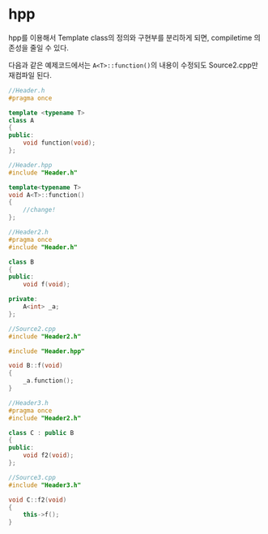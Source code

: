 # hpp
hpp를 이용해서 Template class의 정의와 구현부를 분리하게 되면, compiletime 의존성을 줄일 수 있다.

다음과 같은 예제코드에서는 `A<T>::function()`의 내용이 수정되도 Source2.cpp만 재컴파일 된다.

```cpp
//Header.h
#pragma once

template <typename T>
class A
{
public:
	void function(void);
};

//Header.hpp
#include "Header.h"

template<typename T>
void A<T>::function()
{
	//change!
};

//Header2.h
#pragma once
#include "Header.h"

class B
{	
public:
	void f(void);

private:
	A<int> _a;
};

//Source2.cpp
#include "Header2.h"

#include "Header.hpp"

void B::f(void)
{
	_a.function();
}

//Header3.h
#pragma once
#include "Header2.h"

class C : public B
{
public:
	void f2(void);
};

//Source3.cpp
#include "Header3.h"

void C::f2(void)
{
	this->f();
}

```